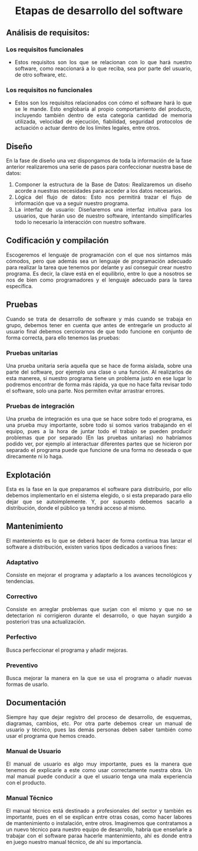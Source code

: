 <div align="justify">

# <div align="center">Etapas de desarrollo del software</div>

## Análisis de requisitos:

### Los requisitos funcionales
- Estos requisitos son los que se relacionan con lo que hará nuestro software, como reaccionará a lo que reciba, sea por parte del usuario, de otro software, etc.
### Los requisitos no funcionales
* Estos son los requisitos relacionados con cómo el software hará lo que se le mande. Esto englobaría al propio comportamiento del producto, incluyendo también dentro de esta categoría cantidad de memoria utilizada, velocidad de ejecución, fiabilidad, seguridad protocolos de actuación o actuar dentro de los límites legales, entre otros.

## Diseño
En la fase de diseño una vez dispongamos de toda la información de la fase anterior realizaremos una serie de pasos para confeccionar nuestra base de datos:
1. Componer la estructura de la Base de Datos: Realizaremos un diseño acorde a nuestras necesidades para acceder a los datos necesarios.
2. Lógica del flujo de datos: Esto nos permitirá trazar el flujo de información que va a seguir nuestro programa.
3. La interfaz de usuario: Diseñaremos una interfaz intuitiva para los usuarios, que harán uso de nuestro software, intentando simplificarles todo lo necesario la interacción con nuestro software.

## Codificación y compilación
Escogeremos el lenguaje de programación con el que nos sintamos más cómodos, pero que además sea un lenguaje de programación adecuado para realizar la tarea que tenemos por delante y así conseguir crear nuestro programa. Es decir, la clave está en el equilibrio, entre lo que a nosotros se nos de bien como programadores y el lenguaje adecuado para la tarea específica.

## Pruebas
Cuando se trata de desarrollo de software y más cuando se trabaja en grupo, debemos tener en cuenta que antes de entregarle un producto al usuario final debemos cerciorarnos de que todo funcione en conjunto de forma correcta, para ello tenemos las pruebas:
### Pruebas unitarias
Una prueba unitaria sería aquella que se hace de forma aislada, sobre una parte del software, por ejemplo una clase o una función. Al realizarlos de esta manerea, si nuestro programa tiene un problema justo en ese lugar lo podremos encontrar de forma más rápida, ya que no hace falta revisar todo el software, solo una parte. Nos permiten evitar arrastrar errores.
### Pruebas de integración
Una prueba de integración es una que se hace sobre todo el programa, es una prueba muy importante, sobre todo si somos varios trabajando en el equipo, pues a la hora de juntar todo el trabajo se pueden producir problemas que por separado (En las pruebas unitarias) no habríamos podido ver, por ejemplo al interactuar diferentes partes que se hicieron por separado el programa puede que funcione de una forma no deseada o que direcamente ni lo haga.

## Explotación
Esta es la fase en la que preparamos el software para distribuirlo, por ello debemos implementarlo en el sistema elegido, o si esta preparado para ello dejar que se autoimplemente. Y, por supuesto debemos sacarlo a distribución, donde el público ya tendrá acceso al mismo.

## Mantenimiento
El manteniento es lo que se deberá hacer de forma continua tras lanzar el software a distribución, existen varios tipos dedicados a varioos fines:
### Adaptativo
Consiste en mejorar el programa y adaptarlo a los avances tecnológicos y tendencias.
### Correctivo
Consiste en arreglar problemas que surjan con el mismo y que no se detectarion ni corrigieron durante el desarrollo, o que hayan surgido a posteriori tras una actualización.
### Perfectivo
Busca perfeccionar el programa y añadir mejoras.
### Preventivo
Busca mejorar la manera en la que se usa el programa o añadir nuevas formas de usarlo.

## Documentación
Siempre hay que dejar registro del proceso de desarrollo, de esquemas, diagramas, cambios, etc. Por otra parte debemos crear un manual de usuario y técnico, pues las demás personas deben saber también como usar el programa que hemos creado.
### Manual de Usuario
El manual de usuario es algo muy importante, pues es la manera que tenemos de explicarle a este como usar correctamente nuestra obra. Un mal manual puede conducir a que el usuario tenga una mala experiencia con el producto.
### Manual Técnico
El manual técnico está destinado a profesionales del sector y también es importante, pues en el se explican entre otras cosas, como hacer labores de mantenimiento o instalación, entre otros. Imaginemos que contratamos a un nuevo técnico para nuestro equipo de desarrollo, habría que enseñarle a trabajar con el software paraa hacerle mantenimiento, ahí es donde entra en juego nuestro manual técnico, de ahí su importancia.

</div>
